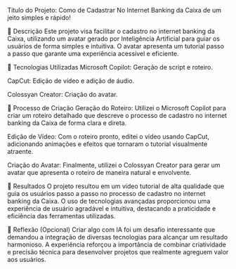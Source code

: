 
Título do Projeto: Como de Cadastrar No Internet Banking da Caixa de um jeito simples e rápido!

📒 Descrição
Este projeto visa facilitar o cadastro no internet banking da Caixa, utilizando um avatar gerado por Inteligência Artificial para guiar os usuários de forma simples e intuitiva. O avatar apresenta um tutorial passo a passo que garante uma experiência acessível e eficiente.

🤖 Tecnologias Utilizadas
Microsoft Copilot: Geração de script e roteiro.

CapCut: Edição de vídeo e adição de áudio.

Colossyan Creator: Criação do avatar.

🧐 Processo de Criação
Geração do Roteiro: Utilizei o Microsoft Copilot para criar um roteiro detalhado que descreve o processo de cadastro no internet banking da Caixa de forma clara e direta.

Edição de Vídeo: Com o roteiro pronto, editei o vídeo usando CapCut, adicionando animações e efeitos que tornaram o tutorial visualmente atraente.

Criação do Avatar: Finalmente, utilizei o Colossyan Creator para gerar um avatar que apresenta o roteiro de maneira natural e envolvente.

🚀 Resultados
O projeto resultou em um vídeo tutorial de alta qualidade que guia os usuários passo a passo no processo de cadastro no internet banking da Caixa. O uso de tecnologias avançadas proporcionou uma experiência de usuário agradável e intuitiva, destacando a praticidade e eficiência das ferramentas utilizadas.

💭 Reflexão (Opcional)
Criar algo com IA foi um desafio interessante que demandou a integração de diversas tecnologias para alcançar um resultado harmonioso. A experiência reforçou a importância de combinar criatividade e precisão técnica para desenvolver projetos que realmente agreguem valor aos usuários.
